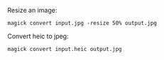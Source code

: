 Resize an image:

	magick convert input.jpg -resize 50% output.jpg

Convert heic to jpeg:

	magick convert input.heic output.jpg
